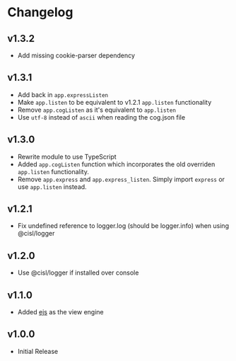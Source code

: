 # Changelog

## v1.3.2
* Add missing cookie-parser dependency

## v1.3.1
* Add back in `app.expressListen`
* Make `app.listen` to be equivalent to v1.2.1 `app.listen` functionality
* Remove `app.cogListen` as it's equivalent to `app.listen`
* Use `utf-8` instead of `ascii` when reading the cog.json file

## v1.3.0
* Rewrite module to use TypeScript
* Added `app.cogListen` function which incorporates the old overriden `app.listen` functionality.
* Remove `app.express` and `app.express_listen`. Simply import `express` or use `app.listen` instead.

## v1.2.1
* Fix undefined reference to logger.log (should be logger.info) when using @cisl/logger

## v1.2.0
* Use @cisl/logger if installed over console

## v1.1.0
* Added [ejs](https://ejs.co/) as the view engine

## v1.0.0
* Initial Release
